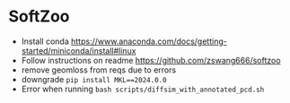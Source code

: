 # SoftZoo

- Install conda https://www.anaconda.com/docs/getting-started/miniconda/install#linux
- Follow instructions on readme https://github.com/zswang666/softzoo
- remove geomloss from reqs due to errors
- downgrade `pip install MKL==2024.0.0`
- Error when running `bash scripts/diffsim_with_annotated_pcd.sh`


